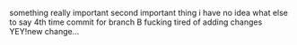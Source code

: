 something really important
second important thing
i have no idea what else to say
4th time
commit for branch B
fucking tired of adding changes
YEY!new change...